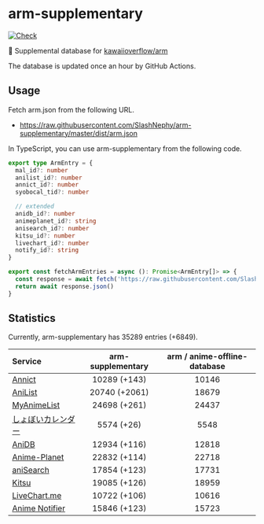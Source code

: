 # arm-supplementary

[![Check](https://github.com/SlashNephy/arm-supplementary/actions/workflows/check-node.yml/badge.svg)](https://github.com/SlashNephy/arm-supplementary/actions/workflows/check-node.yml)

💊 Supplemental database for [kawaiioverflow/arm](https://github.com/kawaiioverflow/arm)

The database is updated once an hour by GitHub Actions.

## Usage

Fetch arm.json from the following URL.

- https://raw.githubusercontent.com/SlashNephy/arm-supplementary/master/dist/arm.json

In TypeScript, you can use arm-supplementary from the following code.

```TypeScript
export type ArmEntry = {
  mal_id?: number
  anilist_id?: number
  annict_id?: number
  syobocal_tid?: number

  // extended
  anidb_id?: number
  animeplanet_id?: string
  anisearch_id?: number
  kitsu_id?: number
  livechart_id?: number
  notify_id?: string
}

export const fetchArmEntries = async (): Promise<ArmEntry[]> => {
  const response = await fetch('https://raw.githubusercontent.com/SlashNephy/arm-supplementary/master/dist/arm.json')
  return await response.json()
}
```

## Statistics

Currently, arm-supplementary has 35289 entries (+6849).

| Service                                     | arm-supplementary | arm / anime-offline-database |
| :------------------------------------------ | :---------------: | :--------------------------: |
| [Annict](https://annict.com)                |   10289 (+143)    |            10146             |
| [AniList](https://anilist.co)               |   20740 (+2061)   |            18679             |
| [MyAnimeList](https://myanimelist.net)      |   24698 (+261)    |            24437             |
| [しょぼいカレンダー](https://cal.syoboi.jp) |    5574 (+26)     |             5548             |
| [AniDB](https://anidb.net)                  |   12934 (+116)    |            12818             |
| [Anime-Planet](https://anime-planet.com)    |   22832 (+114)    |            22718             |
| [aniSearch](https://anisearch.com)          |   17854 (+123)    |            17731             |
| [Kitsu](https://kitsu.io)                   |   19085 (+126)    |            18959             |
| [LiveChart.me](https://livechart.me)        |   10722 (+106)    |            10616             |
| [Anime Notifier](https://notify.moe)        |   15846 (+123)    |            15723             |
